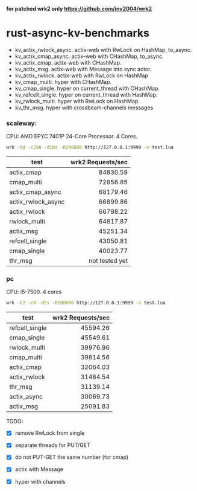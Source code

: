**for patched wrk2 only https://github.com/inv2004/wrk2**

# rust-async-kv-benchmarks

- kv_actix_rwlock_async. actix-web with RwLock on HashMap, to_async.
- kv_actix_cmap_async. actix-web with CHashMap, to_async.
- kv_actix_cmap. actix-web with CHashMap.
- kv_actix_msg. actix-web with Message into sync actor.
- kv_actix_rwlock. actix-web with RwLock on HashMap
- kv_cmap_multi. hyper with CHashMap.
- kv_cmap_single. hyper on current_thread with CHashMap.
- kv_refcell_single. hyper on current_thread with HashMap.
- kv_rwlock_multi. hyper with RwLock on HashMap.
- kv_thr_msg. hyper with crossbeam-channels messages

### scaleway:
CPU: AMD EPYC 7401P 24-Core Processor. 4 Cores.

```bash
wrk -t4 -c256 -d10s -R200000 http://127.0.0.1:9999 -s test.lua
```

| test               | wrk2 Requests/sec |
| ------------------ | -------: |
| actix_cmap         | 84830.59 |
| cmap_multi         | 72856.85 |
| actix_cmap_async   | 68179.46 |
| actix_rwlock_async | 66899.86 |
| actix_rwlock       | 66798.22 |
| rwlock_multi       | 64817.87 |
| actix_msg          | 45251.34 |
| refcell_single     | 43050.81 |
| cmap_single        | 40023.77 |
| thr_msg            | not tested yet|

### pc
CPU: i5-7500. 4 cores

```bash
wrk -t2 -c8 -d5s -R100000 http://127.0.0.1:9999 -s test.lua
```

| test           | wrk2 Requests/sec | 
| -------------- | ----------------: |
| refcell_single | 45594.26          |
| cmap_single    | 45549.61          |
| rwlock_multi   | 39976.96          |
| cmap_multi     | 39814.56          |
| actix_cmap     | 32064.03          |
| actix_rwlock   | 31464.54          |
| thr_msg        | 31139.14          |
| actix_async    | 30069.73          |
| actix_msg      | 25091.83          |

TODO:
- [x] remove RwLock from single
- [x] separate threads for PUT/GET
- [x] do not PUT-GET the same number (for cmap)
- [x] actix with Message
- [x] hyper with channels

